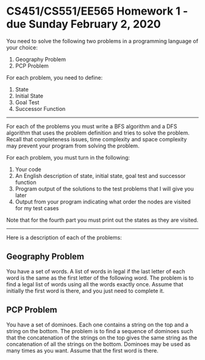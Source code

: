 # CS451/CS551/EE565 Homework 1 - due Sunday February 2, 2020

You need to solve the following two problems in a programming language of your choice:

1. Geography Problem
2. PCP Problem

For each problem, you need to define:

1. State
2. Initial State
3. Goal Test
4. Successor Function

----

For each of the problems you must write a BFS algorithm and a DFS algorithm that uses the problem definition and tries to solve the problem.  Recall that completeness issues, time complexity and space complexity may prevent your program from solving the problem.

For each problem, you must turn in the following:

1. Your code
2. An English description of state, initial state, goal test and successor function
3. Program output of the solutions to the test problems that I will give you later
4. Output from your program indicating what order the nodes are visited for my test cases

Note that for the fourth part you must print out the states as they are visited.

----

Here is a description of each of the problems:

## Geography Problem

You have a set of words.  A list of words in legal if the last letter of each word is the same as the first letter of the following word. The problem is to find a legal list of words using all the words exactly once.  Assume that initially the first word is there, and you just need to complete it.

## PCP Problem

You have a set of dominoes.  Each one contains a string on the top and a string on the bottom. The problem is to find a sequence of dominoes such that the concatenation of the strings on the top gives the same string as the concatenation of all the strings on the bottom.  Dominoes may be used as many times as you want.  Assume that the first word is there.

